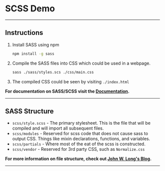 # SCSS Demo

---

## Instructions

1. Install SASS using npm
    ```bash
    npm install -g sass
    ```
2. Compile the SASS files into CSS which could be used in a webpage.
    ```bash
    sass ./sass/styles.scs ./css/main.css
    ```
3. The compiled CSS could be seen by visiting `./index.html`

**For documentation on SASS/SCSS visit the [Documentation](https://sass-lang.com).**

---

## SASS Structure

* `scss/style.scss` - The primary stylesheet. This is the file that will be compiled and will import all subsequent files.
* `scss/modules` - Reserved for scss code that does not cause sass to output CSS. Things like mixin declarations, functions, and variables.
* `scss/partials` - Where most of the eat of the scss is constructed.
* `scss/vendor` - Reserved for 3rd party CSS, such as `Normalize.css`

**For more information on file structure, check out [John W. Long's Blog](http://thesassway.com/beginner/how-to-structure-a-sass-project).**

---